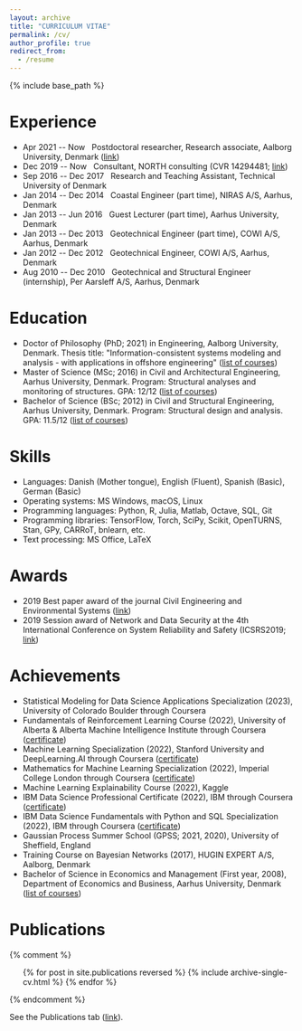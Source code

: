 ```yaml
---
layout: archive
title: "CURRICULUM VITAE"
permalink: /cv/
author_profile: true
redirect_from:
  - /resume
---
```


{% include base_path %}

Experience
====
* Apr 2021 -- Now &nbsp; Postdoctoral researcher, Research associate, Aalborg University, Denmark ([link](https://www.en.build.aau.dk/research/cecm/))
* Dec 2019 -- Now &nbsp; Consultant, NORTH consulting (CVR 14294481; [link](https://north-consulting.dk/))
* Sep 2016 -- Dec 2017 &nbsp; Research and Teaching Assistant, Technical University of Denmark
* Jan 2014 -- Dec 2014 &nbsp; Coastal Engineer (part time), NIRAS A/S, Aarhus, Denmark
* Jan 2013 -- Jun 2016 &nbsp; Guest Lecturer (part time), Aarhus University, Denmark
* Jan 2013 -- Dec 2013 &nbsp; Geotechnical Engineer (part time), COWI A/S, Aarhus, Denmark
* Jan 2012 -- Dec 2012 &nbsp; Geotechnical Engineer, COWI A/S, Aarhus, Denmark
* Aug 2010 -- Dec 2010 &nbsp; Geotechnical and Structural Engineer (internship), Per Aarsleff A/S, Aarhus, Denmark

Education
====
* Doctor of Philosophy (PhD; 2021) in Engineering, Aalborg University, Denmark. Thesis title: "Information-consistent systems modeling and analysis - with applications in offshore engineering" ([list of courses](https://nbviewer.jupyter.org/github/SebastianGlavind/SebastianGlavind.github.io/blob/master/files/ListOfCourses_PhDMScBSc.ipynb))
* Master of Science (MSc; 2016) in Civil and Architectural Engineering, Aarhus University, Denmark. Program: Structural analyses and monitoring of structures. GPA: 12/12 ([list of courses](https://nbviewer.jupyter.org/github/SebastianGlavind/SebastianGlavind.github.io/blob/master/files/ListOfCourses_PhDMScBSc.ipynb)) 
* Bachelor of Science (BSc; 2012) in Civil and Structural Engineering, Aarhus University, Denmark. Program: Structural design and analysis. GPA: 11.5/12 ([list of courses](https://nbviewer.jupyter.org/github/SebastianGlavind/SebastianGlavind.github.io/blob/master/files/ListOfCourses_PhDMScBSc.ipynb))

Skills
====
* Languages:
  Danish (Mother tongue), English (Fluent), Spanish (Basic), German (Basic)
* Operating systems:
  MS Windows, macOS, Linux 
* Programming languages:
  Python, R, Julia, Matlab, Octave, SQL, Git
* Programming libraries:
  TensorFlow, Torch, SciPy, Scikit, OpenTURNS, Stan, GPy, CARRoT, bnlearn, etc.
* Text processing: 
  MS Office, LaTeX

Awards
====
* 2019 Best paper award of the journal Civil Engineering and Environmental Systems ([link](https://think.taylorandfrancis.com/journal-prize-civil-engineering-and-environmental-systems-best-paper-award/))
* 2019 Session award of Network and Data Security at the 4th International Conference on System Reliability and Safety (ICSRS2019; [link](http://www.icsrs.org/icsrs19.html))

Achievements
====
* Statistical Modeling for Data Science Applications Specialization (2023), University of Colorado Boulder through Coursera 
* Fundamentals of Reinforcement Learning Course (2022), University of Alberta & Alberta Machine Intelligence Institute through Coursera ([certificate](https://coursera.org/share/41437f45d302c0fd0c2e6976f6ba6e35))
* Machine Learning Specialization (2022), Stanford University and DeepLearning.AI through Coursera ([certificate](https://coursera.org/share/221d4e8d0b2075e28d11c61fdeafb49e))
* Mathematics for Machine Learning Specialization (2022), Imperial College London through Coursera ([certificate](https://coursera.org/share/d026e453d4156fa8db4b49c683968191))
* Machine Learning Explainability Course (2022), Kaggle
* IBM Data Science Professional Certificate (2022), IBM through Coursera ([certificate](https://www.credly.com/badges/e083881c-fa68-4228-b83a-e7f9bafb8d1f/public_url))
* IBM Data Science Fundamentals with Python and SQL Specialization (2022), IBM through Coursera ([certificate](https://www.credly.com/badges/2c9e548e-0d5e-4ec4-8504-51d1ced03b14/public_url)) 
* Gaussian Process Summer School (GPSS; 2021, 2020), University of Sheffield, England
* Training Course on Bayesian Networks (2017), HUGIN EXPERT A/S, Aalborg, Denmark
* Bachelor of Science in Economics and Management (First year, 2008), Department of Economics and Business, Aarhus University, Denmark ([list of courses](https://nbviewer.jupyter.org/github/SebastianGlavind/SebastianGlavind.github.io/blob/master/files/ListOfCourses_PhDMScBSc.ipynb))

Publications
====
{% comment %}
  <ul>{% for post in site.publications reversed %}
    {% include archive-single-cv.html %}
  {% endfor %}</ul>
{% endcomment %}

See the Publications tab ([link](https://sebastianglavind.github.io/publications/)).
